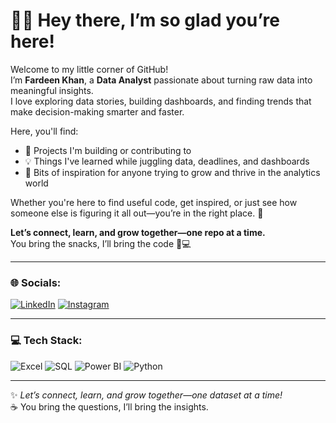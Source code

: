 # 👋🏻 Hey there, I’m so glad you’re here!

Welcome to my little corner of GitHub!  
I’m **Fardeen Khan**, a **Data Analyst** passionate about turning raw data into meaningful insights.  
I love exploring data stories, building dashboards, and finding trends that make decision-making smarter and faster.  

Here, you'll find:
- 🔧 Projects I'm building or contributing to  
- 💡 Things I've learned while juggling data, deadlines, and dashboards  
- 🌱 Bits of inspiration for anyone trying to grow and thrive in the analytics world  

Whether you're here to find useful code, get inspired, or just see how someone else is figuring it all out—you’re in the right place. 🚀  

**Let’s connect, learn, and grow together—one repo at a time.**  
You bring the snacks, I’ll bring the code 🍪💻  

---

### 🌐 Socials:

[![LinkedIn](https://img.shields.io/badge/LinkedIn-Follow-blue?logo=linkedin&logoColor=white)](https://www.linkedin.com/in/mrfardeenkhan)
[![Instagram](https://img.shields.io/badge/Instagram-Follow-E4405F?logo=instagram&logoColor=white)](https://www.instagram.com/fardeen.09__)

---

### 💻 Tech Stack:

![Excel](https://img.shields.io/badge/Excel-217346?style=for-the-badge&logo=microsoft-excel&logoColor=white)
![SQL](https://img.shields.io/badge/SQL-003B57?style=for-the-badge&logo=database&logoColor=white)
![Power BI](https://img.shields.io/badge/Power%20BI-F2C811?style=for-the-badge&logo=power-bi&logoColor=black)
![Python](https://img.shields.io/badge/Python-3776AB?style=for-the-badge&logo=python&logoColor=white)

---


✨ *Let’s connect, learn, and grow together—one dataset at a time!*  
☕ You bring the questions, I’ll bring the insights.
